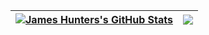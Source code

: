 | <a href=""><img align="center" src="https://github-readme-stats.vercel.app/api?username=jamesandrewhunter&count_private=true&show_icons=true&hide=prs&theme=github_dark&hide_border=true" alt="James Hunters's GitHub Stats" /></a> | <a href=""><img align="center" src="https://github-readme-stats.vercel.app/api/top-langs/?username=jamesandrewhunter&layout=compact&theme=github_dark&hide_border=true" /></a> |
| ------------- | ------------- |
